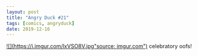 ```yaml
---
layout: post
title: "Angry Duck #21"
tags: [comics, angryduck]
date: 2019-12-16
---
```

<!-- #71 -->
[![](https://i.imgur.com/lxVSO8V.jpg"source: imgur.com")](https://i.imgur.com/lxVSO8V.jpg)
celebratory oofs!
